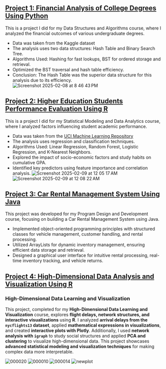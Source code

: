 ## [Project 1: Financial Analysis of College Degrees Using Python](https://github.com/lingjin0725/Python)

This is a project I did for my Data Structures and Algorithms course, where I analyzed the financial outcomes of various undergraduate degrees.  

- Data was taken from the Kaggle dataset 
- The analysis uses two data structures: Hash Table and Binary Search Tree.  
- Algorithms Used: Hashing for fast lookups, BST for ordered storage and retrieval.  
- Optimized the BST traversal and hash table efficiency.
- Conclusion: The Hash Table was the superior data structure for this analysis due to its efficiency.  
![Screenshot 2025-02-08 at 8 46 43 PM](https://github.com/user-attachments/assets/d4282b7b-a1ba-4112-8dbd-cd5d4015229f)

## [Project 2: Higher Education Students Performance Evaluation Using R](https://github.com/lingjin0725/R)

This is a project I did for my Statistical Modeling and Data Analytics course, where I analyzed factors influencing student academic performance.  

- Data was taken from the [UCI Machine Learning Repository](https://archive.ics.uci.edu/dataset/856/higher+education+students+performance+evaluation)
- The analysis uses regression and classification techniques. 
- Algorithms Used: Linear Regression, Random Forest, Logistic Regression, and K-Nearest Neighbors.  
- Explored the impact of socio-economic factors and study habits on cumulative GPA.
- Identified key predictors using feature importance and correlation analysis.
![Screenshot 2025-02-09 at 12 05 17 AM](https://github.com/user-attachments/assets/a6e70a59-8424-4aba-a1f9-dd11f91594c4)
![Screenshot 2025-02-09 at 12 08 22 AM](https://github.com/user-attachments/assets/12011f21-e16f-4bca-86bb-c91532d6af65)

## [Project 3: Car Rental Management System Using Java](https://github.com/lingjin0725/Java)

This project was developed for my Program Design and Development course, focusing on building a Car Rental Management System using Java.  

- Implemented object-oriented programming principles with structured classes for vehicle management, customer handling, and rental processing.  
- Utilized ArrayLists for dynamic inventory management, ensuring efficient data storage and retrieval.  
- Designed a graphical user interface for intuitive rental processing, real-time inventory tracking, and vehicle returns.  

## [Project 4: High-Dimensional Data Analysis and Visualization Using R](https://github.com/lingjin0725/nycflights13)

### **High-Dimensional Data Learning and Visualization**  

This project, completed for my **High-Dimensional Data Learning and Visualization** course, explores **flight delays, network structures, and interactive visualizations** using **R**. I analyzed **arrival delays from the `nycflights13` dataset**, applied **mathematical expressions in visualizations**, and created **interactive plots with Plotly**. Additionally, I used **network analysis with `igraph`** to study social structures and applied **PCA and clustering** to visualize high-dimensional data. This project showcases **advanced statistical modeling and visualization techniques** for making complex data more interpretable.

![000020](https://github.com/user-attachments/assets/0efa921a-504c-4be3-adee-7626b85b5d06)
![000010](https://github.com/user-attachments/assets/9c3bd060-5849-47d0-a316-01a423566341)
![000014](https://github.com/user-attachments/assets/bd5b29f7-a38b-452b-8ba9-a189877e183e)
![newplot](https://github.com/user-attachments/assets/f0b5d0ef-758f-4b94-a901-c66e6a8dd536)






